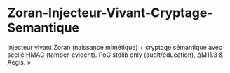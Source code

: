 # Zoran-Injecteur-Vivant-Cryptage-Semantique
Injecteur vivant Zoran (naissance mimétique) + cryptage sémantique avec scellé HMAC (tamper-evident). PoC stdlib only (audit/éducation), ΔM11.3 &amp; Aegis. »
